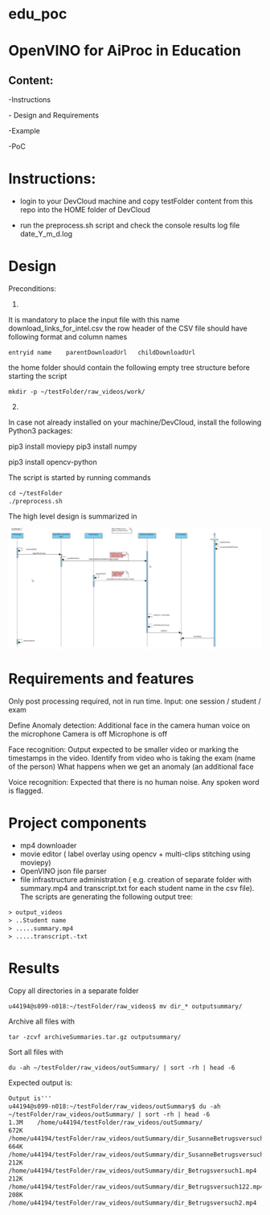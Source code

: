 # edu_poc
# OpenVINO for AiProc in Education

## Content:

\-Instructions

\- Design and Requirements

\-Example

\-PoC


# Instructions:

-   login to your DevCloud machine and copy testFolder content from this repo into the HOME folder of DevCloud

-   run the preprocess.sh script and check the console results log file date_Y_m_d.log

# Design
Preconditions:

1.
It is mandatory to place the input file with this name
download_links_for_intel.csv
the row header of the CSV file should have following format and column names
```
entryid	name	parentDownloadUrl	childDownloadUrl
```
the home folder should contain the following empty tree structure before starting the script
```
mkdir -p ~/testFolder/raw_videos/work/
```

2.
In case not already installed on your machine/DevCloud, install the following Python3 packages:

pip3 install moviepy
pip3 install numpy

pip3 install opencv-python



The script is started by running commands
```
cd ~/testFolder
./preprocess.sh
```

The high level design is summarized in 

![](doc/DesignViewer1.jpg)



# Requirements and features
Only post processing required, not in run time.
Input: one session / student / exam 

Define Anomaly detection:
Additional face in the camera
human voice on the microphone
Camera is off
Microphone is off

Face recognition:
Output expected to be smaller video or marking the timestamps in the video. 
Identify from video who is taking the exam (name of the person)
What happens when we get an anomaly (an additional face

Voice recognition:
Expected that there is no human noise. Any spoken word is flagged.

# Project components

-	mp4 downloader
-	movie editor ( label overlay using opencv  +  multi-clips stitching using moviepy)
-	OpenVINO json file parser
-	file infrastructure administration ( e.g. creation of separate folder with summary.mp4 and transcript.txt for each student name in the csv file).
The scripts are generating the following output tree:
```
> output_videos
> ..Student name
> .....summary.mp4
> .....transcript.-txt
```

# Results
Copy all directories in a separate folder
```
u44194@s099-n018:~/testFolder/raw_videos$ mv dir_* outputsummary/
```

Archive all files with 
```
tar -zcvf archiveSummaries.tar.gz outputsummary/
```

Sort all files with
```
du -ah ~/testFolder/raw_videos/outSummary/ | sort -rh | head -6
```


Expected output is:
```
Output is'''
u44194@s099-n018:~/testFolder/raw_videos/outSummary$ du -ah ~/testFolder/raw_videos/outSummary/ | sort -rh | head -6
1.3M    /home/u44194/testFolder/raw_videos/outSummary/
672K    /home/u44194/testFolder/raw_videos/outSummary/dir_SusanneBetrugsversuch.mp4
664K    /home/u44194/testFolder/raw_videos/outSummary/dir_SusanneBetrugsversuch.mp4/summary.mp4
212K    /home/u44194/testFolder/raw_videos/outSummary/dir_Betrugsversuch1.mp4
212K    /home/u44194/testFolder/raw_videos/outSummary/dir_Betrugsversuch122.mp4
208K    /home/u44194/testFolder/raw_videos/outSummary/dir_Betrugsversuch2.mp4
```

 
